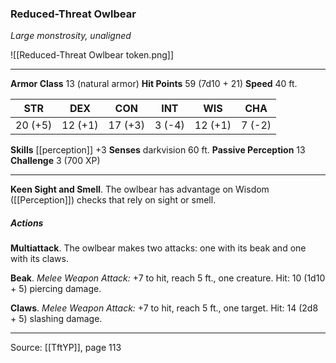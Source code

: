 ### Reduced-Threat Owlbear
_Large monstrosity, unaligned_

![[Reduced-Threat Owlbear token.png]]


---

**Armor Class** 13 (natural armor)
**Hit Points** 59 (7d10 + 21)
**Speed** 40 ft.

| STR     | DEX     | CON     | INT     | WIS     | CHA     |
|---------|---------|---------|---------|---------|---------|
| 20 (+5) | 12 (+1) | 17 (+3) | 3 (-4) | 12 (+1) | 7 (-2) |

**Skills** [[perception]] +3
**Senses** darkvision 60 ft.
**Passive Perception** 13
**Challenge** 3 (700 XP)

---

**Keen Sight and Smell**. The owlbear has advantage on Wisdom ([[Perception]]) checks that rely on sight or smell.

##### Actions
**Multiattack**. The owlbear makes two attacks: one with its beak and one with its claws.

**Beak**. _Melee Weapon Attack:_ +7 to hit, reach 5 ft., one creature. Hit: 10 (1d10 + 5) piercing damage.

**Claws**. _Melee Weapon Attack:_ +7 to hit, reach 5 ft., one target. Hit: 14 (2d8 + 5) slashing damage.


---

Source: [[TftYP]], page 113